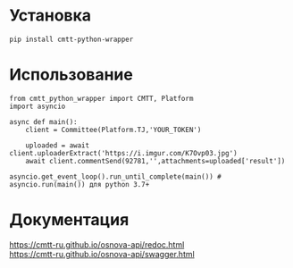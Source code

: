 # Установка
```
pip install cmtt-python-wrapper
```
# Использование
```
from cmtt_python_wrapper import CMTT, Platform
import asyncio

async def main():
    client = Committee(Platform.TJ,'YOUR_TOKEN')

    uploaded = await client.uploaderExtract('https://i.imgur.com/K7Ovp03.jpg')
    await client.commentSend(92781,'',attachments=uploaded['result'])
    
asyncio.get_event_loop().run_until_complete(main()) # asyncio.run(main()) для python 3.7+

```
# Документация
https://cmtt-ru.github.io/osnova-api/redoc.html<br/>
https://cmtt-ru.github.io/osnova-api/swagger.html
